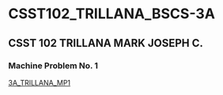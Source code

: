 # CSST102_TRILLANA_BSCS-3A
## CSST 102 TRILLANA MARK JOSEPH C.

### Machine Problem No. 1
<a href="https://josephtrill.github.io/CCST-102_TRILANA-Lab-Activity-1-Overview-of-Machine-Learning-Applications/">3A_TRILLANA_MP1</a>
